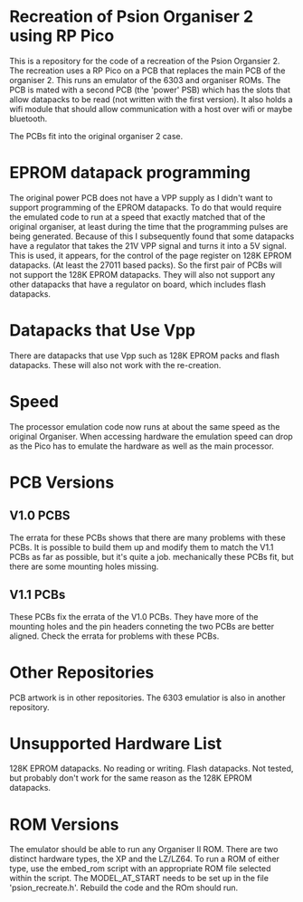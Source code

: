 Recreation of Psion Organiser 2 using RP Pico
=============================================

This is a repository for the code of a recreation of the Psion Organsier 2. The recreation uses a RP Pico on a PCB that replaces the main
PCB of the organiser 2. This runs an emulator of the 6303 and organiser ROMs. The PCB is mated with a second PCB (the 'power' PSB) which has the slots 
that allow datapacks to be read (not written with the first version). It also holds a wifi module that should allow communication with a host over
wifi or maybe bluetooth.

The PCBs fit into the original organiser 2 case.

EPROM datapack programming
==========================

The original power PCB does not have a VPP supply as I didn't want to support programming of the EPROM datapacks. To do that would require the emulated code to run at a speed that exactly matched that of the original organiser, at least during the time that the programming pulses are being generated. Because of this I subsequently found that some datapacks have a regulator that takes the 21V VPP signal and turns it into a 5V signal. This is used, it appears, for the control of the page register on 128K EPROM datapacks. (At least the 27011 based packs). So the first pair of PCBs will not support the 128K EPROM datapacks. They will also not support any other datapacks that have a regulator on board, which includes flash datapacks.

Datapacks that Use Vpp
======================

There are datapacks that use Vpp such as 128K EPROM packs and flash datapacks. These will also not work with the re-creation.

Speed
=====

The processor emulation code now runs at about the same speed as the original Organiser. When accessing hardware the emulation speed can drop as the Pico has to emulate the hardware as well as the main processor.

PCB Versions
============

V1.0 PCBS
---------

The errata for these PCBs shows that there are many problems with these PCBs. It is possible to build them up and modify them to match the V1.1 PCBs as far as possible, but it's quite a job. mechanically these PCBs fit, but there are some mounting holes missing.

V1.1 PCBs
---------

These PCBs fix the errata of the V1.0 PCBs. They have more of the mounting holes and the pin headers conneting the two PCBs are better aligned.
Check the errata for problems with these PCBs.

Other Repositories
==================

PCB artwork is in other repositories. The 6303 emulatior is also in another repository.

Unsupported Hardware List
========================
128K EPROM datapacks. No reading or writing.
Flash datapacks. Not tested, but probably don't work for the same reason as the 128K EPROM datapacks.

ROM Versions
============

The emulator should be able to run any Organiser II ROM. There are two distinct hardware types, the XP and the LZ/LZ64. To run a ROM of either type, use the
embed_rom script with an appropriate ROM file selected within the script. The MODEL_AT_START needs to be set up in the file 'psion_recreate.h'. Rebuild the code and the ROm should run.


